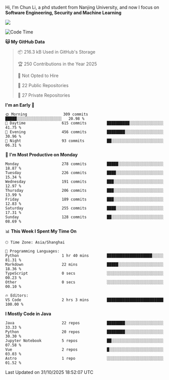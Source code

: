 Hi, I'm Chun Li, a phd student from Nanjing University, and now I focus on **Software Engineering, Security and Machine Learning**

<!--![GitHub Snake Light](https://github.com/pppppkun/pppppkun/blob/output/github-snake.svg#gh-light-mode-only)-->
<!--![GitHub Snake dark](https://github.com/pppppkun/pppppkun/blob/output/github-snake-dark.svg#gh-dark-mode-only)-->

![](https://komarev.com/ghpvc/?username=pppppkun)
<!--START_SECTION:waka-->
![Code Time](http://img.shields.io/badge/Code%20Time-2%2C208%20hrs%205%20mins-blue)

**🐱 My GitHub Data** 

> 📦 216.3 kB Used in GitHub's Storage 
 > 
> 🏆 250 Contributions in the Year 2025
 > 
> 🚫 Not Opted to Hire
 > 
> 📜 22 Public Repositories 
 > 
> 🔑 27 Private Repositories 
 > 
**I'm an Early 🐤** 

```text
🌞 Morning                309 commits         █████░░░░░░░░░░░░░░░░░░░░   20.98 % 
🌆 Daytime                615 commits         ██████████░░░░░░░░░░░░░░░   41.75 % 
🌃 Evening                456 commits         ████████░░░░░░░░░░░░░░░░░   30.96 % 
🌙 Night                  93 commits          ██░░░░░░░░░░░░░░░░░░░░░░░   06.31 % 
```
📅 **I'm Most Productive on Monday** 

```text
Monday                   278 commits         █████░░░░░░░░░░░░░░░░░░░░   18.87 % 
Tuesday                  226 commits         ████░░░░░░░░░░░░░░░░░░░░░   15.34 % 
Wednesday                191 commits         ███░░░░░░░░░░░░░░░░░░░░░░   12.97 % 
Thursday                 206 commits         ███░░░░░░░░░░░░░░░░░░░░░░   13.99 % 
Friday                   189 commits         ███░░░░░░░░░░░░░░░░░░░░░░   12.83 % 
Saturday                 255 commits         ████░░░░░░░░░░░░░░░░░░░░░   17.31 % 
Sunday                   128 commits         ██░░░░░░░░░░░░░░░░░░░░░░░   08.69 % 
```


📊 **This Week I Spent My Time On** 

```text
🕑︎ Time Zone: Asia/Shanghai

💬 Programming Languages: 
Python                   1 hr 40 mins        ████████████████████░░░░░   81.31 % 
Markdown                 22 mins             █████░░░░░░░░░░░░░░░░░░░░   18.36 % 
TypeScript               0 secs              ░░░░░░░░░░░░░░░░░░░░░░░░░   00.23 % 
Other                    0 secs              ░░░░░░░░░░░░░░░░░░░░░░░░░   00.10 % 

🔥 Editors: 
VS Code                  2 hrs 3 mins        █████████████████████████   100.00 % 
```

**I Mostly Code in Java** 

```text
Java                     22 repos            ████████░░░░░░░░░░░░░░░░░   33.33 % 
Python                   20 repos            ████████░░░░░░░░░░░░░░░░░   30.30 % 
Jupyter Notebook         5 repos             ██░░░░░░░░░░░░░░░░░░░░░░░   07.58 % 
Vue                      2 repos             █░░░░░░░░░░░░░░░░░░░░░░░░   03.03 % 
Astro                    1 repo              ░░░░░░░░░░░░░░░░░░░░░░░░░   01.52 % 
```




 Last Updated on 31/10/2025 18:52:07 UTC
<!--END_SECTION:waka-->
